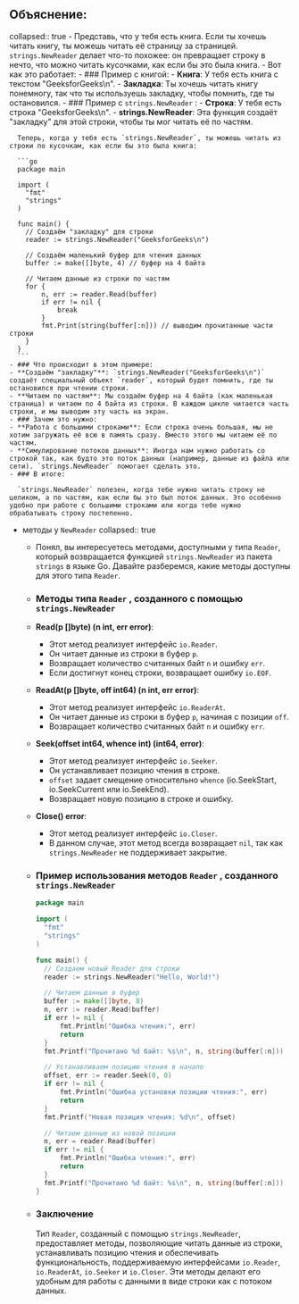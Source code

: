 ## Объяснение:
collapsed:: true
	- Представь, что у тебя есть книга. Если ты хочешь читать книгу, ты можешь читать её страницу за страницей. `strings.NewReader` делает что-то похожее: он превращает строку в нечто, что можно читать кусочками, как если бы это была книга.
	- Вот как это работает:
	- ### Пример с книгой:
	- **Книга**: У тебя есть книга с текстом "GeeksforGeeks\n".
	- **Закладка**: Ты хочешь читать книгу понемногу, так что ты используешь закладку, чтобы помнить, где ты остановился.
	- ### Пример с  `strings.NewReader` :
	- **Строка**: У тебя есть строка "GeeksforGeeks\n".
	- **strings.NewReader**: Эта функция создаёт "закладку" для этой строки, чтобы ты мог читать её по частям.
	  
	  Теперь, когда у тебя есть `strings.NewReader`, ты можешь читать из строки по кусочкам, как если бы это была книга:
	  
	  ```go
	  package main
	  
	  import (
	    "fmt"
	    "strings"
	  )
	  
	  func main() {
	    // Создаём "закладку" для строки
	    reader := strings.NewReader("GeeksforGeeks\n")
	  
	    // Создаём маленький буфер для чтения данных
	    buffer := make([]byte, 4) // буфер на 4 байта
	  
	    // Читаем данные из строки по частям
	    for {
	        n, err := reader.Read(buffer)
	        if err != nil {
	            break
	        }
	        fmt.Print(string(buffer[:n])) // выводим прочитанные части строки
	    }
	  }
	  ```
	- ### Что происходит в этом примере:
	- **Создаём "закладку"**: `strings.NewReader("GeeksforGeeks\n")` создаёт специальный объект `reader`, который будет помнить, где ты остановился при чтении строки.
	- **Читаем по частям**: Мы создаём буфер на 4 байта (как маленькая страница) и читаем по 4 байта из строки. В каждом цикле читается часть строки, и мы выводим эту часть на экран.
	- ### Зачем это нужно:
	- **Работа с большими строками**: Если строка очень большая, мы не хотим загружать её всю в память сразу. Вместо этого мы читаем её по частям.
	- **Симулирование потоков данных**: Иногда нам нужно работать со строкой так, как будто это поток данных (например, данные из файла или сети). `strings.NewReader` помогает сделать это.
	- ### В итоге:
	  
	  `strings.NewReader` полезен, когда тебе нужно читать строку не целиком, а по частям, как если бы это был поток данных. Это особенно удобно при работе с большими строками или когда тебе нужно обрабатывать строку постепенно.
- методы у `NewReader`
  collapsed:: true
	- Понял, вы интересуетесь методами, доступными у типа `Reader`, который возвращается функцией `strings.NewReader` из пакета `strings` в языке Go. Давайте разберемся, какие методы доступны для этого типа `Reader`.
	- ### Методы типа  `Reader` , созданного с помощью  `strings.NewReader`
	- **Read(p []byte) (n int, err error)**:
		- Этот метод реализует интерфейс `io.Reader`.
		- Он читает данные из строки в буфер `p`.
		- Возвращает количество считанных байт `n` и ошибку `err`.
		- Если достигнут конец строки, возвращает ошибку `io.EOF`.
	- **ReadAt(p []byte, off int64) (n int, err error)**:
		- Этот метод реализует интерфейс `io.ReaderAt`.
		- Он читает данные из строки в буфер `p`, начиная с позиции `off`.
		- Возвращает количество считанных байт `n` и ошибку `err`.
	- **Seek(offset int64, whence int) (int64, error)**:
		- Этот метод реализует интерфейс `io.Seeker`.
		- Он устанавливает позицию чтения в строке.
		- `offset` задает смещение относительно `whence` (io.SeekStart, io.SeekCurrent или io.SeekEnd).
		- Возвращает новую позицию в строке и ошибку.
	- **Close() error**:
		- Этот метод реализует интерфейс `io.Closer`.
		- В данном случае, этот метод всегда возвращает `nil`, так как `strings.NewReader` не поддерживает закрытие.
	- ### Пример использования методов  `Reader` , созданного  `strings.NewReader`
	  
	  ```go
	  package main
	  
	  import (
	    "fmt"
	    "strings"
	  )
	  
	  func main() {
	    // Создаем новый Reader для строки
	    reader := strings.NewReader("Hello, World!")
	  
	    // Читаем данные в буфер
	    buffer := make([]byte, 8)
	    n, err := reader.Read(buffer)
	    if err != nil {
	        fmt.Println("Ошибка чтения:", err)
	        return
	    }
	    fmt.Printf("Прочитано %d байт: %s\n", n, string(buffer[:n]))
	  
	    // Устанавливаем позицию чтения в начало
	    offset, err := reader.Seek(0, 0)
	    if err != nil {
	        fmt.Println("Ошибка установки позиции чтения:", err)
	        return
	    }
	    fmt.Printf("Новая позиция чтения: %d\n", offset)
	  
	    // Читаем данные из новой позиции
	    n, err = reader.Read(buffer)
	    if err != nil {
	        fmt.Println("Ошибка чтения:", err)
	        return
	    }
	    fmt.Printf("Прочитано %d байт: %s\n", n, string(buffer[:n]))
	  }
	  ```
	- ### Заключение
	  
	  Тип `Reader`, созданный с помощью `strings.NewReader`, предоставляет методы, позволяющие читать данные из строки, устанавливать позицию чтения и обеспечивать функциональность, поддерживаемую интерфейсами `io.Reader`, `io.ReaderAt`, `io.Seeker` и `io.Closer`. Эти методы делают его удобным для работы с данными в виде строки как с потоком данных.